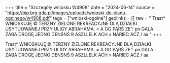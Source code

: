 +++
title = "Szczegóły wniosku W4908"
date = "2024-06-14"
source = "https://bip.brg.gda.pl/images/uploads/wnioski-do-planu-ogolnego/w4908.pdf"
tags = ["wnioski-ogolne"]
geolinks = []
raw = " Trast* WNIOSKUJĘ © TERZNY ZIELONE REKREACYJNE DLĄ DZIAŁKI USYTUOWANEJ PRZY ULIGY ABRAHAMA. = A GG PĄRŚ ZE”: pn GALA. ŻABA DROGĘ JEDNO DENSNŚ  9 ASZLLELK ACH » NARIEC ACZ / aa "
+++

 Trast* WNIOSKUJĘ © TERZNY ZIELONE REKREACYJNE DLĄ DZIAŁKI USYTUOWANEJ PRZY
ULIGY ABRAHAMA. = A GG PĄRŚ ZE”:
pn GALA. ŻABA DROGĘ JEDNO DENSNŚ  9 ASZLLELK ACH
» NARIEC ACZ / aa



